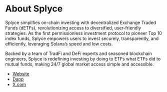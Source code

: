 # About Splyce

Splyce simplifies on-chain investing with decentralized Exchange Traded Funds (dETFs), revolutionizing access to diversified, user-friendly strategies. As the first permissionless investment protocol to pioneer Top 10 index funds, Splyce empowers users to invest securely, transparently, and efficiently, leveraging Solana’s speed and low costs.

Backed by a team of TradFi and DeFi experts and seasoned blockchain engineers, Splyce is redefining investing by doing to ETFs what ETFs did to mutual funds, making 24/7 global market access simple and accessible.

- [Website](https://splyce.finance)
- [Dapp](https://solana.splyce.finance/)
- [X.com](https://x.com/SplyceFi)
